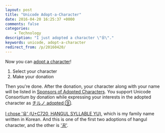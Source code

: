 ```yaml
---
layout: post
title: "Unicode Adopt-a-Character"
date: 2016-04-20 16:25:37 +0000
comments: false
categories:
    - Technology
description: "I just adopted a character \"유\"."
keywords: unicode, adopt-a-character
redirect_from: /p/20160420/
---
```


Now you can
[adopt a character](http://unicode.org/consortium/adopt-a-character.html)!

1. Select your character
2. Make your donation

Then you're done. After the donation, your character along with your name will
be listed in
[Sponsors of Adopted Characters](http://unicode.org/consortium/adopted-characters.html).
You support Unicode Consortium by donation while expressing your interests in
the adopted character as
[チルノ adopted ⑨](http://unicode.org/consortium/adopted-characters.html#b2468).

[I chose '유' (U+C720, HANGUL SYLLABLE YU)](http://unicode.org/consortium/adopted-characters.html#bC720),
which is my family name written in Korean. And this is one of the first two
adoptions of hangul character, and the other is
['꿈'](http://unicode.org/consortium/adopted-characters.html#bAFC8).

